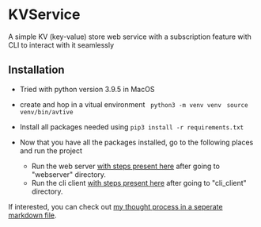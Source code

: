 # KVService
 
 A simple KV (key-value) store web service with a subscription feature with CLI to interact with it seamlessly


## Installation 

- Tried with python version 3.9.5 in MacOS
- create and hop in a vitual environment 
    ``` python3 -m venv venv```
    ``` source venv/bin/avtive```

- Install all packages needed using
    ```pip3 install -r requirements.txt```

- Now that you have all the packages installed, go to the following places and run the project
    - Run the web server [with steps present here](/web_server/README.md) after going to "webserver" directory.
    - Run the cli client [with steps present here](/cli_client/README.md) after going to "cli_client" directory.

If interested, you can check out [my thought process in a seperate markdown file](thought_process.md).